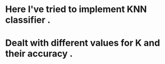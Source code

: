 # Here I've tried to implement KNN classifier . 
# Dealt with different values for K and their accuracy .
